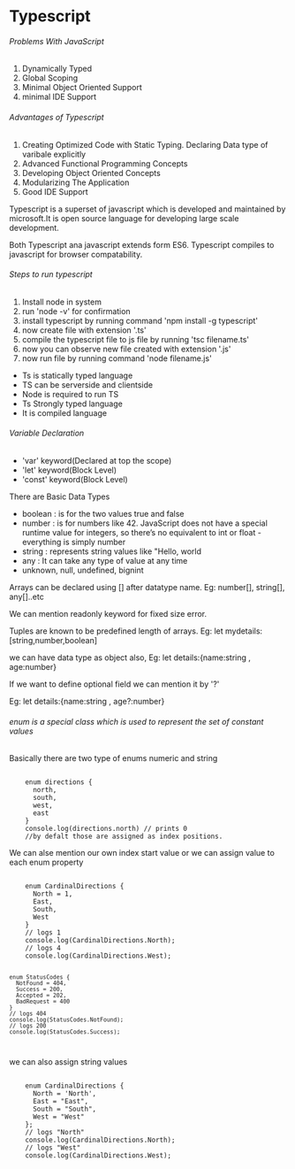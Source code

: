 <h1>Typescript</h1>
<h6>Problems With JavaScript</h6>
<ol>
	<li>Dynamically Typed</li>
	<li>Global Scoping</li>
	<li>Minimal Object Oriented Support</li>
	<li>minimal IDE Support</li>
</ol>
<h6>Advantages of Typescript</h6>
<ol>
	<li>Creating Optimized Code with Static Typing. Declaring Data type of varibale explicitly</li>
	<li>Advanced Functional Programming Concepts</li>
	<li>Developing Object Oriented Concepts</li>
	<li>Modularizing The Application</li>
	<li>Good IDE Support</li>
</ol>
<p>Typescript is a superset of javascript which is developed and maintained by microsoft.It is open source language for developing large scale development.</p>
<p>Both Typescript ana javascript extends form ES6. Typescript compiles to javascript for browser compatability.</p>
<h6>Steps to run typescript</h6>
<ol>
	<li>Install node in system</li>
	<li>run 'node -v' for confirmation</li>
	<li>install typescript by running command 'npm install -g typescript'</li>
	<li>now create file with extension '.ts'</li>
	<li>compile the typescript file to js file by running 'tsc filename.ts'</li>
	<li>now you can observe new file created with extension '.js'</li>
	<li>now run file by running command 'node filename.js'</li>
</ol>
<ul>
	<li>Ts is statically typed language</li>
	<li>TS can be serverside and clientside </li>
	<li>Node is required to run TS</li>
	<li>Ts Strongly typed language</li>
	<li>It is compiled language</li>
</ul>
<h6>Variable Declaration</h6>
<ul>
	<li>'var' keyword(Declared at top the scope)</li>
	<li>'let' keyword(Block Level)</li>
	<li>'const' keyword(Block Level)</li>
</ul>
<p>There are Basic Data Types</p>
<ul>
	<li>boolean : is for the two values true and false</li>
	<li>number :  is for numbers like 42. JavaScript does not have a special runtime value for integers, so there’s no equivalent to int or float - everything is simply number</li>
	<li>string : represents string values like "Hello, world</li>
	<li>any : It can take any type of value at any time</li>
	<li>unknown, null, undefined, bignint</li>
</ul>
<p>Arrays can be declared using [] after datatype name. Eg: number[], string[], any[]..etc</p>
<p>We can mention readonly keyword for fixed size error.</p>
<p>Tuples are known to be predefined length of arrays. Eg: let mydetails:[string,number,boolean]</p>
<p>we can have data type as object also, Eg: let details:{name:string , age:number}</p>
<p>If we want to define optional field we can mention it by '?'</p>
<p>Eg: let details:{name:string , age?:number}</p>
<h6>enum is a special class which is used to represent the set of constant values</h6>
<p>Basically there are two type of enums numeric and string</p>
<code>
	enum directions {
	  north,
	  south,
	  west,
	  east
    }
    console.log(directions.north) // prints 0
    //by defalt those are assigned as index positions.
</code>
<p>We can alse mention our own index start value or we can assign value to each enum property</p>
<code>
	enum CardinalDirections {
	  North = 1,
	  East,
	  South,
	  West
	}
	// logs 1
	console.log(CardinalDirections.North);
	// logs 4
	console.log(CardinalDirections.West);

	enum StatusCodes {
	  NotFound = 404,
	  Success = 200,
	  Accepted = 202,
	  BadRequest = 400
	}
	// logs 404
	console.log(StatusCodes.NotFound);
	// logs 200
	console.log(StatusCodes.Success);
</code>
<p>we can also assign string values</p>
<code>
	enum CardinalDirections {
	  North = 'North',
	  East = "East",
	  South = "South",
	  West = "West"
	};
	// logs "North"
	console.log(CardinalDirections.North);
	// logs "West"
	console.log(CardinalDirections.West);	
</code>